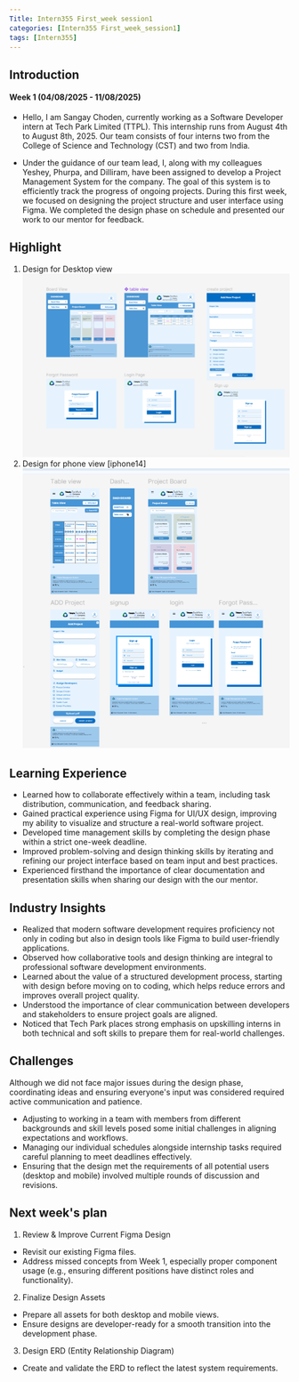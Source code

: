 ```yaml
---
Title: Intern355 First_week session1
categories: [Intern355 First_week_session1]
tags: [Intern355]
---
```


## Introduction
#### Week 1 (04/08/2025 - 11/08/2025)
- Hello, I am Sangay Choden, currently working as a Software Developer intern at Tech Park Limited (TTPL). This internship runs from August 4th to August 8th, 2025. Our team consists of four interns two from the College of Science and Technology (CST) and two from India.

- Under the guidance of our team lead, I, along with my colleagues Yeshey, Phurpa, and Dilliram, have been assigned to develop a Project Management System for the company. The goal of this system is to efficiently track the progress of ongoing projects. During this first week, we focused on designing the project structure and user interface using Figma. We completed the design phase on schedule and presented our work to our mentor for feedback.

## Highlight
1. Design for Desktop view 
![Desktop](/assets/interns/desktop.png)
2. Design for phone view [iphone14]
![Phone](/assets/interns/phone.png)

## Learning Experience
- Learned how to collaborate effectively within a team, including task distribution, communication, and feedback sharing.
- Gained practical experience using Figma for UI/UX design, improving my ability to visualize and structure a real-world software project.
- Developed time management skills by completing the design phase within a strict one-week deadline.
- Improved problem-solving and design thinking skills by iterating and refining our project interface based on team input and best practices.
- Experienced firsthand the importance of clear documentation and presentation skills when sharing our design with the our mentor.

## Industry Insights
- Realized that modern software development requires proficiency not only in coding but also in design tools like Figma to build user-friendly applications.
- Observed how collaborative tools and design thinking are integral to professional software development environments.
- Learned about the value of a structured development process, starting with design before moving on to coding, which helps reduce errors and improves overall project quality.
- Understood the importance of clear communication between developers and stakeholders to ensure project goals are aligned.
- Noticed that Tech Park places strong emphasis on upskilling interns in both technical and soft skills to prepare them for real-world challenges.

## Challenges
Although we did not face major issues during the design phase, coordinating ideas and ensuring everyone's input was considered required active communication and patience.
- Adjusting to working in a team with members from different backgrounds and skill levels posed some initial challenges in aligning expectations and workflows.
- Managing our individual schedules alongside internship tasks required careful planning to meet deadlines effectively.
- Ensuring that the design met the requirements of all potential users (desktop and mobile) involved multiple rounds of discussion and revisions.

## Next week's plan
1. Review & Improve Current Figma Design
- Revisit our existing Figma files.
- Address missed concepts from Week 1, especially proper component usage (e.g., ensuring different positions have distinct roles and functionality).

2. Finalize Design Assets
- Prepare all assets for both desktop and mobile views.
- Ensure designs are developer-ready for a smooth transition into the development phase.

3. Design ERD (Entity Relationship Diagram)
- Create and validate the ERD to reflect the latest system requirements.

